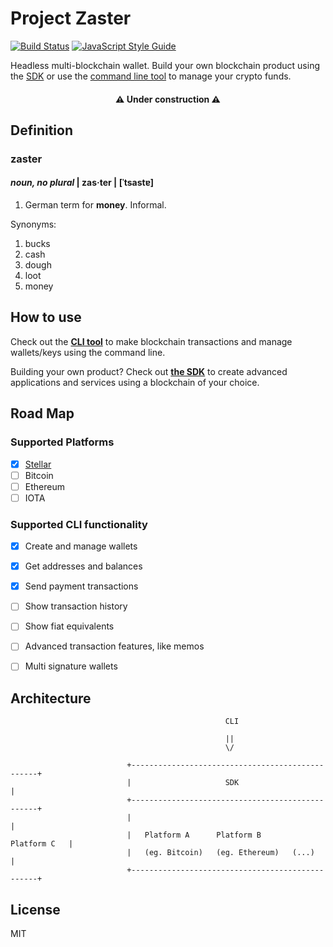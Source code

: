 # Project Zaster
[![Build Status](https://travis-ci.org/andywer/zaster.svg?branch=master)](https://travis-ci.org/andywer/key-store)
[![JavaScript Style Guide](https://img.shields.io/badge/code%20style-standard-brightgreen.svg)](http://standardjs.com/)

Headless multi-blockchain wallet. Build your own blockchain product using the [SDK](./packages/sdk) or use the [command line tool](./packages/cli) to manage your crypto funds.

<h4 align="center">
  ⚠️ <b>Under construction</b> ⚠️
</h4>


## Definition

<h3>zaster</h3>
<h4><i>noun, no plural</i> | zas·ter | [ˈtsastɐ]</h4>

<ol>
  <li>German term for <b>money</b>. Informal.</li>
</ol>

Synonyms:

<ol>
  <li>bucks</li>
  <li>cash</li>
  <li>dough</li>
  <li>loot</li>
  <li>money</li>
</ol>


## How to use

Check out the [**CLI tool**](./packages/cli) to make blockchain transactions and manage wallets/keys using the command line.

Building your own product? Check out [**the SDK**](./packages/sdk) to create advanced applications and services using a blockchain of your choice.


## Road Map

### Supported Platforms

- [x] [Stellar](https://stellar.org/)
- [ ] Bitcoin
- [ ] Ethereum
- [ ] IOTA

### Supported CLI functionality

- [x] Create and manage wallets
- [x] Get addresses and balances
- [x] Send payment transactions
- [ ] Show transaction history
- [ ] Show fiat equivalents
- [ ] Advanced transaction features, like memos
- [ ] Multi signature wallets


## Architecture

```
                                                CLI

                                                ||
                                                \/

                          +-------------------------------------------------+
                          |                     SDK                         |
                          +-------------------------------------------------+
                          |                                                 |
                          |   Platform A      Platform B       Platform C   |
                          |   (eg. Bitcoin)   (eg. Ethereum)   (...)        |
                          +-------------------------------------------------+
```


## License

MIT
